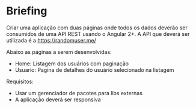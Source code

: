 # Briefing

Criar uma aplicação com duas páginas onde todos os dados deverão ser consumidos de uma API REST usando o Angular 2+.
A API que deverá ser utilizada é a https://randomuser.me/

Abaixo as páginas a serem desenvolvidas:
- Home: Listagem dos usuários com paginação
- Usuario: Pagina de detalhes do usuário selecionado na listagem

Requisitos:
- Usar um gerenciador de pacotes para libs externas
- A aplicação deverá ser responsiva
